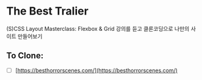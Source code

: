 # The Best Tralier

(S)CSS Layout Masterclass: Flexbox & Grid 강의를 듣고 클론코딩으로 나만의 사이트 만들어보기

## To Clone:

- [ ] [https://besthorrorscenes.com/](https://besthorrorscenes.com/)
